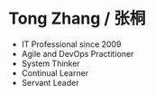 # Tong Zhang / 张桐

- IT Professional since 2009
- Agile and DevOps Practitioner
- System Thinker
- Continual Learner
- Servant Leader
